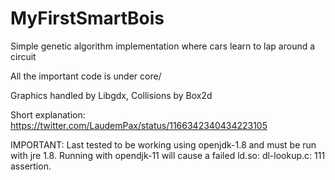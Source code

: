 # MyFirstSmartBois
Simple genetic algorithm implementation where cars learn to lap around a circuit

All the important code is under core/

Graphics handled by Libgdx, Collisions by Box2d

Short explanation: https://twitter.com/LaudemPax/status/1166342340434223105

IMPORTANT: Last tested to be working using openjdk-1.8 and must be run with jre 1.8. Running with opendjk-11 will cause a failed ld.so: dl-lookup.c: 111 assertion. 
